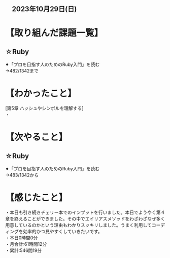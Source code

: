 ## 　2023年10月29日(日)
# 【取り組んだ課題一覧】
## ☆Ruby
⚫︎「プロを目指す人のためのRuby入門」を読む<br>
→482/1342まで<br>
# 【わかったこと】
[第5章 ハッシュやシンボルを理解する]<br>
・<br>
# 【次やること】
## ☆Ruby
⚫︎「プロを目指す人のためのRuby入門」を読む<br>
→483/1342から<br>
# 【感じたこと】
・本日も引き続きチェリー本でのインプットを行いました。本日でようやく第４章を終えることができました。その中でエイリアスメソッドをわざわざなぜ多く用意しているのかという理由もわかりスッキリしました。うまく利用してコーディングを効率的かつ見やすくしていきたいです。<br>
・本日0時間0分<br>
・月合計:61時間12分<br>
・累計:546間19分<br>
